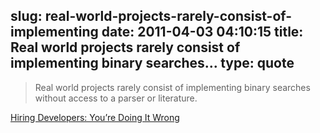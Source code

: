 slug: real-world-projects-rarely-consist-of-implementing
date: 2011-04-03 04:10:15
title: Real world projects rarely consist of implementing binary searches...
type: quote
---

> Real world projects rarely consist of implementing binary searches without access to a parser or literature.

[Hiring Developers: You’re Doing It Wrong](http://devinterviews.pen.io/)
